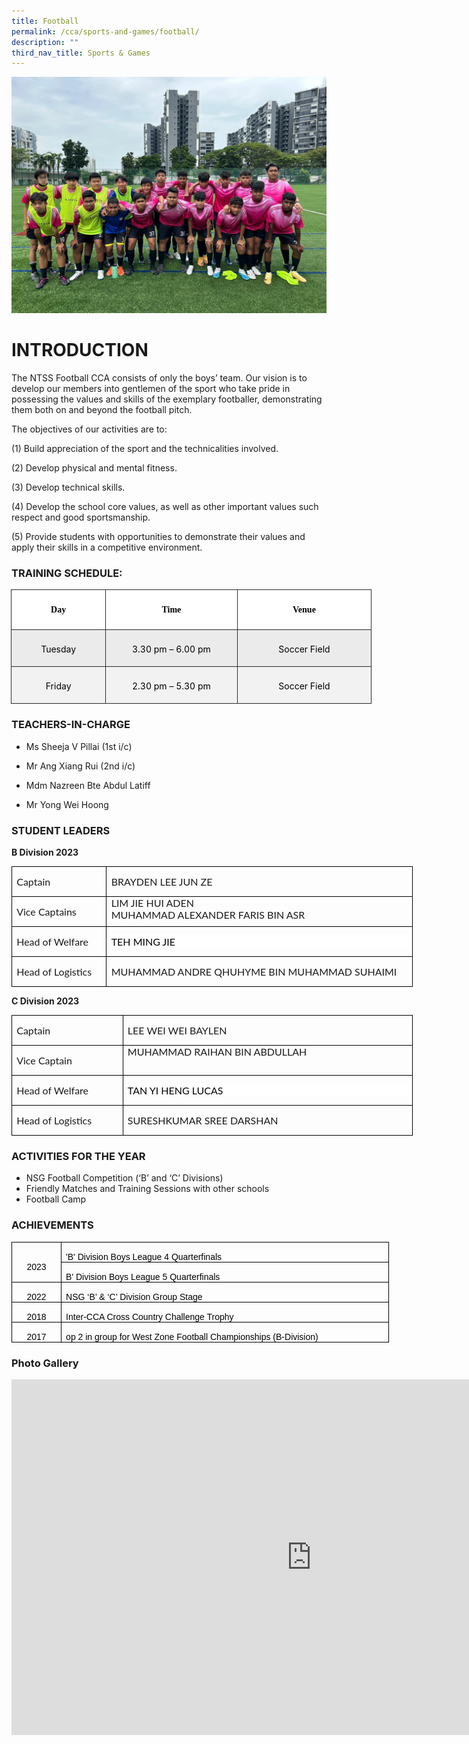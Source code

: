 ```yaml
---
title: Football
permalink: /cca/sports-and-games/football/
description: ""
third_nav_title: Sports & Games
---
```

![Photo 1 Football 2023](/images/photo%201%20football%202023.JPG)
# INTRODUCTION

The NTSS Football CCA consists of only the boys’ team. Our vision is to develop our members into gentlemen of the sport who take pride in possessing the values and skills of the exemplary footballer, demonstrating them both on and beyond the football pitch.


The objectives of our activities are to:

(1) Build appreciation of the sport and the technicalities involved.

(2) Develop physical and mental fitness.

(3) Develop technical skills.

(4) Develop the school core values, as well as other important values such respect and good sportsmanship.

(5) Provide students with opportunities to demonstrate their values and apply their skills in a competitive environment.

### TRAINING SCHEDULE:

             

<table style="width:432.35pt;margin-left:-.4pt;border-collapse:collapse;border:none;
 mso-border-alt:solid #2A2A2A .75pt;mso-yfti-tbllook:1184;mso-padding-alt:0cm 0cm 0cm 0cm" width="576" cellpadding="0" cellspacing="0" border="1" class="MsoNormalTable"><tbody><tr style="mso-yfti-irow:0;mso-yfti-firstrow:yes"><td style="width:109.7pt;border:solid #2A2A2A 1.0pt;
  mso-border-alt:solid #2A2A2A .75pt;background:white;padding:3.75pt 3.75pt 3.75pt 3.75pt" valign="top" width="146"><p style="text-align:center;line-height:18.0pt" align="center" class="MsoNormal"><b><span style="font-family:&quot;inherit&quot;,serif;color:black;mso-color-alt:windowtext">Day</span></b></p></td><td style="width:160.7pt;border:solid #2A2A2A 1.0pt;
  border-left:none;mso-border-left-alt:solid #2A2A2A .75pt;mso-border-alt:solid #2A2A2A .75pt;
  background:white;padding:3.75pt 3.75pt 3.75pt 3.75pt" valign="top" width="214"><p style="text-align:center;line-height:18.0pt" align="center" class="MsoNormal"><b><span style="font-family:&quot;inherit&quot;,serif;color:black;mso-color-alt:windowtext">Time</span></b></p></td><td style="width:161.95pt;border:solid #2A2A2A 1.0pt;
  border-left:none;mso-border-left-alt:solid #2A2A2A .75pt;mso-border-alt:solid #2A2A2A .75pt;
  background:white;padding:3.75pt 3.75pt 3.75pt 3.75pt" valign="top" width="216"><p style="text-align:center;line-height:18.0pt" align="center" class="MsoNormal"><b><span style="font-family:&quot;inherit&quot;,serif;color:black;mso-color-alt:windowtext">Venue</span></b></p></td></tr><tr style="mso-yfti-irow:1"><td style="width:109.7pt;border:solid #2A2A2A 1.0pt;
  border-top:none;mso-border-top-alt:solid #2A2A2A .75pt;mso-border-alt:solid #2A2A2A .75pt;
  background:#EBEBEB;padding:3.75pt 3.75pt 3.75pt 3.75pt" valign="top" width="146"><p style="margin-bottom:7.5pt;text-align:center;
  line-height:18.0pt" align="center" class="MsoNormal"><span style="color:black;mso-color-alt:windowtext">Tuesday</span></p></td><td style="width:160.7pt;border-top:none;border-left:
  none;border-bottom:solid #2A2A2A 1.0pt;border-right:solid #2A2A2A 1.0pt;
  mso-border-top-alt:solid #2A2A2A .75pt;mso-border-left-alt:solid #2A2A2A .75pt;
  mso-border-alt:solid #2A2A2A .75pt;background:#EBEBEB;padding:3.75pt 3.75pt 3.75pt 3.75pt" valign="top" width="214"><p style="margin-bottom:7.5pt;text-align:center;
  line-height:18.0pt" align="center" class="MsoNormal"><span style="color:black;mso-color-alt:windowtext">3.30 pm – 6.00 pm</span></p></td><td style="width:161.95pt;border-top:none;border-left:
  none;border-bottom:solid #2A2A2A 1.0pt;border-right:solid #2A2A2A 1.0pt;
  mso-border-top-alt:solid #2A2A2A .75pt;mso-border-left-alt:solid #2A2A2A .75pt;
  mso-border-alt:solid #2A2A2A .75pt;background:#EBEBEB;padding:3.75pt 3.75pt 3.75pt 3.75pt" valign="top" width="216"><p style="margin-bottom:7.5pt;text-align:center;
  line-height:18.0pt" align="center" class="MsoNormal"><span style="color:black;mso-color-alt:windowtext">Soccer Field</span></p></td></tr><tr style="mso-yfti-irow:2;mso-yfti-lastrow:yes"><td style="width:109.7pt;border:solid #2A2A2A 1.0pt;
  border-top:none;mso-border-top-alt:solid #2A2A2A .75pt;mso-border-alt:solid #2A2A2A .75pt;
  background:#F2F2F2;mso-background-themecolor:background1;mso-background-themeshade:
  242;padding:3.75pt 3.75pt 3.75pt 3.75pt" valign="top" width="146"><p style="margin-bottom:7.5pt;text-align:center;
  line-height:18.0pt" align="center" class="MsoNormal"><span style="color:black;mso-color-alt:windowtext">Friday</span></p></td><td style="width:160.7pt;border-top:none;border-left:
  none;border-bottom:solid #2A2A2A 1.0pt;border-right:solid #2A2A2A 1.0pt;
  mso-border-top-alt:solid #2A2A2A .75pt;mso-border-left-alt:solid #2A2A2A .75pt;
  mso-border-alt:solid #2A2A2A .75pt;background:#F2F2F2;mso-background-themecolor:
  background1;mso-background-themeshade:242;padding:3.75pt 3.75pt 3.75pt 3.75pt" valign="top" width="214"><p style="margin-bottom:7.5pt;text-align:center;
  line-height:18.0pt" align="center" class="MsoNormal"><span style="color:black;mso-color-alt:windowtext">2.30 pm – 5.30 pm</span></p></td><td style="width:161.95pt;border-top:none;border-left:
  none;border-bottom:solid #2A2A2A 1.0pt;border-right:solid #2A2A2A 1.0pt;
  mso-border-top-alt:solid #2A2A2A .75pt;mso-border-left-alt:solid #2A2A2A .75pt;
  mso-border-alt:solid #2A2A2A .75pt;background:#F2F2F2;mso-background-themecolor:
  background1;mso-background-themeshade:242;padding:3.75pt 3.75pt 3.75pt 3.75pt" valign="top" width="216"><p style="margin-bottom:7.5pt;text-align:center;
  line-height:18.0pt" align="center" class="MsoNormal"><span style="color:black;mso-color-alt:windowtext">Soccer Field</span></p></td></tr></tbody></table>

### TEACHERS-IN-CHARGE

*   Ms Sheeja V Pillai (1st i/c)  
    
*   Mr Ang Xiang Rui (2nd i/c) 
    
*   Mdm Nazreen Bte Abdul Latiff  
    
*   Mr Yong Wei Hoong 

### STUDENT LEADERS

**B Division 2023**

 <table class="MsoTableGrid" border="1" cellspacing="0" cellpadding="0" width="642" style="width:481.7pt;border-collapse:collapse;border:none;mso-border-alt:solid windowtext .5pt;
 mso-yfti-tbllook:1184;mso-padding-alt:0cm 5.4pt 0cm 5.4pt"><tbody><tr style="mso-yfti-irow:0;mso-yfti-firstrow:yes"><td width="141" valign="top" style="width:106.1pt;border:solid windowtext 1.0pt;
  mso-border-alt:solid windowtext .5pt;padding:0cm 5.4pt 0cm 5.4pt"><p class="MsoNormal" style="mso-margin-top-alt:auto;mso-margin-bottom-alt:auto;
  line-height:normal"><span style="font-size:12.0pt;font-family:&quot;Lato&quot;,sans-serif;
  mso-fareast-font-family:&quot;Times New Roman&quot;;mso-bidi-font-family:&quot;Times New Roman&quot;;
  mso-font-kerning:0pt;mso-ligatures:none;mso-bidi-language:TA">Captain</span></p></td><td width="501" valign="top" style="width:375.6pt;border:solid windowtext 1.0pt;
  border-left:none;mso-border-left-alt:solid windowtext .5pt;mso-border-alt:
  solid windowtext .5pt;padding:0cm 5.4pt 0cm 5.4pt"><p class="MsoNormal" style="mso-margin-top-alt:auto;mso-margin-bottom-alt:auto;
  line-height:normal"><span style="font-size:12.0pt;font-family:&quot;Lato&quot;,sans-serif;
  mso-fareast-font-family:&quot;Times New Roman&quot;;mso-bidi-font-family:&quot;Times New Roman&quot;;
  mso-font-kerning:0pt;mso-ligatures:none;mso-bidi-language:TA">BRAYDEN LEE JUN ZE</span></p></td></tr><tr style="mso-yfti-irow:1"><td width="141" valign="top" style="width:106.1pt;border:solid windowtext 1.0pt;
  border-top:none;mso-border-top-alt:solid windowtext .5pt;mso-border-alt:solid windowtext .5pt;
  padding:0cm 5.4pt 0cm 5.4pt"><p class="MsoNormal" style="mso-margin-top-alt:auto;mso-margin-bottom-alt:auto;
  line-height:normal"><span style="font-size:12.0pt;font-family:&quot;Lato&quot;,sans-serif;
  mso-fareast-font-family:&quot;Times New Roman&quot;;mso-bidi-font-family:&quot;Times New Roman&quot;;
  mso-font-kerning:0pt;mso-ligatures:none;mso-bidi-language:TA">Vice Captains</span></p></td><td width="501" valign="top" style="width:375.6pt;border-top:none;border-left:
  none;border-bottom:solid windowtext 1.0pt;border-right:solid windowtext 1.0pt;
  mso-border-top-alt:solid windowtext .5pt;mso-border-left-alt:solid windowtext .5pt;
  mso-border-alt:solid windowtext .5pt;padding:0cm 5.4pt 0cm 5.4pt"><p class="MsoNormal" style="margin-bottom:0cm;margin-bottom:0cm;margin-top:
  0cm;mso-margin-bottom-alt:12.75pt;mso-margin-top-alt:0cm;mso-add-space:auto;
  line-height:normal"><span style="font-size:12.0pt;font-family:&quot;Lato&quot;,sans-serif;
  mso-fareast-font-family:&quot;Times New Roman&quot;;mso-bidi-font-family:&quot;Times New Roman&quot;;
  mso-font-kerning:0pt;mso-ligatures:none;mso-bidi-language:TA">LIM JIE HUI ADEN</span></p><p class="MsoNormal" style="margin-bottom:0cm;margin-bottom:0cm;margin-top:
  0cm;mso-margin-bottom-alt:12.75pt;mso-margin-top-alt:0cm;mso-add-space:auto;
  line-height:normal"><span style="font-size:12.0pt;font-family:&quot;Lato&quot;,sans-serif;
  mso-fareast-font-family:&quot;Times New Roman&quot;;mso-bidi-font-family:&quot;Times New Roman&quot;;
  mso-font-kerning:0pt;mso-ligatures:none;mso-bidi-language:TA">MUHAMMAD ALEXANDER FARIS BIN ASR</span></p></td></tr><tr style="mso-yfti-irow:2"><td width="141" valign="top" style="width:106.1pt;border:solid windowtext 1.0pt;
  border-top:none;mso-border-top-alt:solid windowtext .5pt;mso-border-alt:solid windowtext .5pt;
  padding:0cm 5.4pt 0cm 5.4pt"><p class="MsoNormal" style="mso-margin-top-alt:auto;mso-margin-bottom-alt:auto;
  line-height:normal"><span style="font-size:12.0pt;font-family:&quot;Lato&quot;,sans-serif;
  mso-fareast-font-family:&quot;Times New Roman&quot;;mso-bidi-font-family:&quot;Times New Roman&quot;;
  mso-font-kerning:0pt;mso-ligatures:none;mso-bidi-language:TA">Head of Welfare</span></p></td><td width="501" valign="top" style="width:375.6pt;border-top:none;border-left:
  none;border-bottom:solid windowtext 1.0pt;border-right:solid windowtext 1.0pt;
  mso-border-top-alt:solid windowtext .5pt;mso-border-left-alt:solid windowtext .5pt;
  mso-border-alt:solid windowtext .5pt;padding:0cm 5.4pt 0cm 5.4pt"><p class="MsoNormal" style="mso-margin-top-alt:auto;mso-margin-bottom-alt:auto;
  line-height:normal;background:white"><span style="font-size:12.0pt;
  font-family:&quot;Lato&quot;,sans-serif;mso-fareast-font-family:&quot;Times New Roman&quot;;
  mso-bidi-font-family:&quot;Times New Roman&quot;;color:black;mso-color-alt:windowtext;
  mso-font-kerning:0pt;mso-ligatures:none;mso-bidi-language:TA">TEH MING JIE</span><span style="font-size:12.0pt;font-family:&quot;Lato&quot;,sans-serif;mso-fareast-font-family:
  &quot;Times New Roman&quot;;mso-bidi-font-family:&quot;Times New Roman&quot;;mso-font-kerning:
  0pt;mso-ligatures:none;mso-bidi-language:TA"></span></p></td></tr><tr style="mso-yfti-irow:3;mso-yfti-lastrow:yes"><td width="141" valign="top" style="width:106.1pt;border:solid windowtext 1.0pt;
  border-top:none;mso-border-top-alt:solid windowtext .5pt;mso-border-alt:solid windowtext .5pt;
  padding:0cm 5.4pt 0cm 5.4pt"><p class="MsoNormal" style="mso-margin-top-alt:auto;mso-margin-bottom-alt:auto;
  line-height:normal"><span style="font-size:12.0pt;font-family:&quot;Lato&quot;,sans-serif;
  mso-fareast-font-family:&quot;Times New Roman&quot;;mso-bidi-font-family:&quot;Times New Roman&quot;;
  mso-font-kerning:0pt;mso-ligatures:none;mso-bidi-language:TA">Head of Logistics</span></p></td><td width="501" valign="top" style="width:375.6pt;border-top:none;border-left:
  none;border-bottom:solid windowtext 1.0pt;border-right:solid windowtext 1.0pt;
  mso-border-top-alt:solid windowtext .5pt;mso-border-left-alt:solid windowtext .5pt;
  mso-border-alt:solid windowtext .5pt;padding:0cm 5.4pt 0cm 5.4pt"><p class="MsoNormal" style="mso-margin-top-alt:auto;mso-margin-bottom-alt:auto;
  line-height:normal"><span style="font-size:12.0pt;font-family:&quot;Lato&quot;,sans-serif;
  mso-fareast-font-family:&quot;Times New Roman&quot;;mso-bidi-font-family:&quot;Times New Roman&quot;;
  mso-font-kerning:0pt;mso-ligatures:none;mso-bidi-language:TA">MUHAMMAD ANDRE QHUHYME BIN MUHAMMAD SUHAIMI</span></p></td></tr></tbody></table>

**C Division 2023**
         <!-- /\* Font Definitions \*/ @font-face {font-family:"Cambria Math"; panose-1:2 4 5 3 5 4 6 3 2 4; mso-font-charset:0; mso-generic-font-family:roman; mso-font-pitch:variable; mso-font-signature:-536869121 1107305727 33554432 0 415 0;} @font-face {font-family:Calibri; panose-1:2 15 5 2 2 2 4 3 2 4; mso-font-charset:0; mso-generic-font-family:swiss; mso-font-pitch:variable; mso-font-signature:-469750017 -1073732485 9 0 511 0;} @font-face {font-family:Lato; mso-font-alt:"Segoe UI"; mso-font-charset:0; mso-generic-font-family:swiss; mso-font-pitch:variable; mso-font-signature:-520092929 1342237951 33 0 415 0;} /\* Style Definitions \*/ p.MsoNormal, li.MsoNormal, div.MsoNormal {mso-style-unhide:no; mso-style-qformat:yes; mso-style-parent:""; margin-top:0cm; margin-right:0cm; margin-bottom:8.0pt; margin-left:0cm; line-height:107%; mso-pagination:widow-orphan; font-size:11.0pt; mso-bidi-font-size:9.0pt; font-family:"Arial",sans-serif; mso-fareast-font-family:Calibri; mso-fareast-theme-font:minor-latin; mso-font-kerning:1.0pt; mso-ligatures:standardcontextual; mso-fareast-language:EN-US; mso-bidi-language:AR-SA;} .MsoChpDefault {mso-style-type:export-only; mso-default-props:yes; mso-bidi-font-size:9.0pt; font-family:"Arial",sans-serif; mso-ascii-font-family:Arial; mso-fareast-font-family:Calibri; mso-fareast-theme-font:minor-latin; mso-hansi-font-family:Arial; mso-bidi-font-family:Arial; mso-fareast-language:EN-US; mso-bidi-language:AR-SA;} .MsoPapDefault {mso-style-type:export-only; margin-bottom:8.0pt; line-height:107%;} @page WordSection1 {size:612.0pt 792.0pt; margin:72.0pt 72.0pt 72.0pt 72.0pt; mso-header-margin:36.0pt; mso-footer-margin:36.0pt; mso-paper-source:0;} div.WordSection1 {page:WordSection1;} -->

<table class="MsoTableGrid" border="1" cellspacing="0" cellpadding="0" width="642" style="width:481.7pt;border-collapse:collapse;border:none;mso-border-alt:solid windowtext .5pt;
 mso-yfti-tbllook:1184;mso-padding-alt:0cm 5.4pt 0cm 5.4pt"><tbody><tr style="mso-yfti-irow:0;mso-yfti-firstrow:yes"><td width="170" valign="top" style="width:127.35pt;border:solid windowtext 1.0pt;
  mso-border-alt:solid windowtext .5pt;padding:0cm 5.4pt 0cm 5.4pt"><p class="MsoNormal" style="mso-margin-top-alt:auto;mso-margin-bottom-alt:auto;
  line-height:normal"><span style="font-size:12.0pt;font-family:&quot;Lato&quot;,sans-serif;
  mso-fareast-font-family:&quot;Times New Roman&quot;;mso-bidi-font-family:&quot;Times New Roman&quot;;
  mso-font-kerning:0pt;mso-ligatures:none;mso-bidi-language:TA">Captain</span></p></td><td width="472" valign="top" style="width:354.35pt;border:solid windowtext 1.0pt;
  border-left:none;mso-border-left-alt:solid windowtext .5pt;mso-border-alt:
  solid windowtext .5pt;padding:0cm 5.4pt 0cm 5.4pt"><p class="MsoNormal" style="mso-margin-top-alt:auto;mso-margin-bottom-alt:auto;
  line-height:normal"><span style="font-size:12.0pt;font-family:&quot;Lato&quot;,sans-serif;
  mso-fareast-font-family:&quot;Times New Roman&quot;;mso-bidi-font-family:&quot;Times New Roman&quot;;
  mso-font-kerning:0pt;mso-ligatures:none;mso-bidi-language:TA">LEE WEI WEI BAYLEN</span></p></td></tr><tr style="mso-yfti-irow:1"><td width="170" valign="top" style="width:127.35pt;border:solid windowtext 1.0pt;
  border-top:none;mso-border-top-alt:solid windowtext .5pt;mso-border-alt:solid windowtext .5pt;
  padding:0cm 5.4pt 0cm 5.4pt"><p class="MsoNormal" style="mso-margin-top-alt:auto;mso-margin-bottom-alt:auto;
  line-height:normal"><span style="font-size:12.0pt;font-family:&quot;Lato&quot;,sans-serif;
  mso-fareast-font-family:&quot;Times New Roman&quot;;mso-bidi-font-family:&quot;Times New Roman&quot;;
  mso-font-kerning:0pt;mso-ligatures:none;mso-bidi-language:TA">Vice Captain</span></p></td><td width="472" valign="top" style="width:354.35pt;border-top:none;border-left:
  none;border-bottom:solid windowtext 1.0pt;border-right:solid windowtext 1.0pt;
  mso-border-top-alt:solid windowtext .5pt;mso-border-left-alt:solid windowtext .5pt;
  mso-border-alt:solid windowtext .5pt;padding:0cm 5.4pt 0cm 5.4pt"><p class="MsoNormal" style="margin-bottom:0cm;margin-bottom:0cm;margin-top:
  0cm;mso-margin-bottom-alt:12.75pt;mso-margin-top-alt:0cm;mso-add-space:auto;
  line-height:normal"><span style="font-size:12.0pt;font-family:&quot;Lato&quot;,sans-serif;
  mso-fareast-font-family:&quot;Times New Roman&quot;;mso-bidi-font-family:&quot;Times New Roman&quot;;
  mso-font-kerning:0pt;mso-ligatures:none;mso-bidi-language:TA">MUHAMMAD RAIHAN BIN ABDULLAH</span></p></td></tr><tr style="mso-yfti-irow:2"><td width="170" valign="top" style="width:127.35pt;border:solid windowtext 1.0pt;
  border-top:none;mso-border-top-alt:solid windowtext .5pt;mso-border-alt:solid windowtext .5pt;
  padding:0cm 5.4pt 0cm 5.4pt"><p class="MsoNormal" style="mso-margin-top-alt:auto;mso-margin-bottom-alt:auto;
  line-height:normal"><span style="font-size:12.0pt;font-family:&quot;Lato&quot;,sans-serif;
  mso-fareast-font-family:&quot;Times New Roman&quot;;mso-bidi-font-family:&quot;Times New Roman&quot;;
  mso-font-kerning:0pt;mso-ligatures:none;mso-bidi-language:TA">Head of Welfare</span></p></td><td width="472" valign="top" style="width:354.35pt;border-top:none;border-left:
  none;border-bottom:solid windowtext 1.0pt;border-right:solid windowtext 1.0pt;
  mso-border-top-alt:solid windowtext .5pt;mso-border-left-alt:solid windowtext .5pt;
  mso-border-alt:solid windowtext .5pt;padding:0cm 5.4pt 0cm 5.4pt"><p class="MsoNormal" style="mso-margin-top-alt:auto;mso-margin-bottom-alt:auto;
  line-height:normal;background:white"><span style="font-size:12.0pt;
  font-family:&quot;Lato&quot;,sans-serif;mso-fareast-font-family:&quot;Times New Roman&quot;;
  mso-bidi-font-family:&quot;Times New Roman&quot;;color:black;mso-color-alt:windowtext;
  mso-font-kerning:0pt;mso-ligatures:none;mso-bidi-language:TA">TAN YI HENG LUCAS</span><span style="font-size:12.0pt;font-family:&quot;Lato&quot;,sans-serif;
  mso-fareast-font-family:&quot;Times New Roman&quot;;mso-bidi-font-family:&quot;Times New Roman&quot;;
  mso-font-kerning:0pt;mso-ligatures:none;mso-bidi-language:TA"></span></p></td></tr><tr style="mso-yfti-irow:3;mso-yfti-lastrow:yes"><td width="170" valign="top" style="width:127.35pt;border:solid windowtext 1.0pt;
  border-top:none;mso-border-top-alt:solid windowtext .5pt;mso-border-alt:solid windowtext .5pt;
  padding:0cm 5.4pt 0cm 5.4pt"><p class="MsoNormal" style="mso-margin-top-alt:auto;mso-margin-bottom-alt:auto;
  line-height:normal"><span style="font-size:12.0pt;font-family:&quot;Lato&quot;,sans-serif;
  mso-fareast-font-family:&quot;Times New Roman&quot;;mso-bidi-font-family:&quot;Times New Roman&quot;;
  mso-font-kerning:0pt;mso-ligatures:none;mso-bidi-language:TA">Head of Logistics</span></p></td><td width="472" valign="top" style="width:354.35pt;border-top:none;border-left:
  none;border-bottom:solid windowtext 1.0pt;border-right:solid windowtext 1.0pt;
  mso-border-top-alt:solid windowtext .5pt;mso-border-left-alt:solid windowtext .5pt;
  mso-border-alt:solid windowtext .5pt;padding:0cm 5.4pt 0cm 5.4pt"><p class="MsoNormal" style="mso-margin-top-alt:auto;mso-margin-bottom-alt:auto;
  line-height:normal"><span style="font-size:12.0pt;font-family:&quot;Lato&quot;,sans-serif;
  mso-fareast-font-family:&quot;Times New Roman&quot;;mso-bidi-font-family:&quot;Times New Roman&quot;;
  mso-font-kerning:0pt;mso-ligatures:none;mso-bidi-language:TA">SURESHKUMAR SREE DARSHAN</span></p></td></tr></tbody></table>

### ACTIVITIES FOR THE YEAR



*   NSG Football Competition (‘B’ and ‘C’ Divisions)
*   Friendly Matches and Training Sessions with other schools
*   Football Camp

### ACHIEVEMENTS

     
<table class="MsoNormalTable" border="0" cellspacing="0" cellpadding="0" width="604" style="width:453.35pt;border-collapse:collapse;mso-yfti-tbllook:1184;
 mso-padding-alt:0cm 5.4pt 0cm 5.4pt"><tbody><tr style="mso-yfti-irow:0;mso-yfti-firstrow:yes;height:18.0pt"><td width="66" rowspan="2" style="width:49.4pt;border:solid windowtext 1.0pt;
  mso-border-alt:solid windowtext .5pt;padding:0cm 5.4pt 0cm 5.4pt;height:18.0pt"><p class="MsoNormal" align="center" style="margin-bottom:0cm;text-align:center;
  line-height:normal"><span lang="EN-SG" style="font-family:&quot;Arial&quot;,sans-serif;
  mso-fareast-font-family:&quot;Times New Roman&quot;;color:black;mso-font-kerning:0pt;
  mso-ligatures:none;mso-ansi-language:EN-SG">2023</span><span style="font-family:&quot;Arial&quot;,sans-serif;mso-fareast-font-family:&quot;Times New Roman&quot;;
  color:black;mso-font-kerning:0pt;mso-ligatures:none"></span></p></td><td width="539" style="width:403.95pt;border:solid windowtext 1.0pt;border-left:
  none;mso-border-top-alt:solid windowtext .5pt;mso-border-bottom-alt:solid windowtext .5pt;
  mso-border-right-alt:solid windowtext .5pt;padding:0cm 5.4pt 0cm 5.4pt;
  height:18.0pt"><p class="MsoNormal" style="margin-bottom:0cm;line-height:normal"><span lang="EN-SG" style="font-family:&quot;Arial&quot;,sans-serif;mso-fareast-font-family:
  &quot;Times New Roman&quot;;color:black;mso-font-kerning:0pt;mso-ligatures:none;
  mso-ansi-language:EN-SG">'B' Division Boys League 4 Quarterfinals</span><span style="font-family:&quot;Arial&quot;,sans-serif;mso-fareast-font-family:&quot;Times New Roman&quot;;
  color:black;mso-font-kerning:0pt;mso-ligatures:none"></span></p></td></tr><tr style="mso-yfti-irow:1;height:16.5pt"><td width="539" style="width:403.95pt;border-top:none;border-left:none;
  border-bottom:solid windowtext 1.0pt;border-right:solid windowtext 1.0pt;
  mso-border-bottom-alt:solid windowtext .5pt;mso-border-right-alt:solid windowtext .5pt;
  padding:0cm 5.4pt 0cm 5.4pt;height:16.5pt"><p class="MsoNormal" style="margin-bottom:0cm;line-height:normal"><span lang="EN-SG" style="font-family:&quot;Arial&quot;,sans-serif;mso-fareast-font-family:
  &quot;Times New Roman&quot;;color:black;mso-font-kerning:0pt;mso-ligatures:none;
  mso-ansi-language:EN-SG">B' Division Boys League 5 Quarterfinals</span><span style="font-family:&quot;Arial&quot;,sans-serif;mso-fareast-font-family:&quot;Times New Roman&quot;;
  color:black;mso-font-kerning:0pt;mso-ligatures:none"></span></p></td></tr><tr style="mso-yfti-irow:2;height:15.75pt"><td width="66" style="width:49.4pt;border:solid windowtext 1.0pt;border-top:
  none;mso-border-left-alt:solid windowtext .5pt;mso-border-bottom-alt:solid windowtext .5pt;
  mso-border-right-alt:solid windowtext .5pt;padding:0cm 5.4pt 0cm 5.4pt;
  height:15.75pt"><p class="MsoNormal" align="center" style="margin-bottom:0cm;text-align:center;
  line-height:normal"><span lang="EN-SG" style="font-family:&quot;Arial&quot;,sans-serif;
  mso-fareast-font-family:&quot;Times New Roman&quot;;color:black;mso-font-kerning:0pt;
  mso-ligatures:none;mso-ansi-language:EN-SG">2022</span><span style="font-family:&quot;Arial&quot;,sans-serif;mso-fareast-font-family:&quot;Times New Roman&quot;;
  color:black;mso-font-kerning:0pt;mso-ligatures:none"></span></p></td><td width="539" style="width:403.95pt;border-top:none;border-left:none;
  border-bottom:solid windowtext 1.0pt;border-right:solid windowtext 1.0pt;
  mso-border-bottom-alt:solid windowtext .5pt;mso-border-right-alt:solid windowtext .5pt;
  padding:0cm 5.4pt 0cm 5.4pt;height:15.75pt"><p class="MsoNormal" style="margin-bottom:0cm;line-height:normal"><span lang="EN-SG" style="font-family:&quot;Arial&quot;,sans-serif;mso-fareast-font-family:
  &quot;Times New Roman&quot;;color:black;mso-font-kerning:0pt;mso-ligatures:none;
  mso-ansi-language:EN-SG">NSG ‘B’ &amp; ‘C’ Division Group Stage</span><span style="font-family:&quot;Arial&quot;,sans-serif;mso-fareast-font-family:&quot;Times New Roman&quot;;
  color:black;mso-font-kerning:0pt;mso-ligatures:none"></span></p></td></tr><tr style="mso-yfti-irow:3;height:16.5pt"><td width="66" style="width:49.4pt;border:solid windowtext 1.0pt;border-top:
  none;mso-border-left-alt:solid windowtext .5pt;mso-border-bottom-alt:solid windowtext .5pt;
  mso-border-right-alt:solid windowtext .5pt;padding:0cm 5.4pt 0cm 5.4pt;
  height:16.5pt"><p class="MsoNormal" align="center" style="margin-bottom:0cm;text-align:center;
  line-height:normal"><span lang="EN-SG" style="font-family:&quot;Arial&quot;,sans-serif;
  mso-fareast-font-family:&quot;Times New Roman&quot;;color:black;mso-font-kerning:0pt;
  mso-ligatures:none;mso-ansi-language:EN-SG">2018</span><span style="font-family:&quot;Arial&quot;,sans-serif;mso-fareast-font-family:&quot;Times New Roman&quot;;
  color:black;mso-font-kerning:0pt;mso-ligatures:none"></span></p></td><td width="539" style="width:403.95pt;border-top:none;border-left:none;
  border-bottom:solid windowtext 1.0pt;border-right:solid windowtext 1.0pt;
  mso-border-bottom-alt:solid windowtext .5pt;mso-border-right-alt:solid windowtext .5pt;
  padding:0cm 5.4pt 0cm 5.4pt;height:16.5pt"><p class="MsoNormal" style="margin-bottom:0cm;line-height:normal"><span lang="EN-SG" style="font-family:&quot;Arial&quot;,sans-serif;mso-fareast-font-family:
  &quot;Times New Roman&quot;;color:black;mso-font-kerning:0pt;mso-ligatures:none;
  mso-ansi-language:EN-SG">Inter-CCA Cross Country Challenge Trophy</span><span style="font-family:&quot;Arial&quot;,sans-serif;mso-fareast-font-family:&quot;Times New Roman&quot;;
  color:black;mso-font-kerning:0pt;mso-ligatures:none"></span></p></td></tr><tr style="mso-yfti-irow:4;mso-yfti-lastrow:yes;height:18.0pt"><td width="66" style="width:49.4pt;border:solid windowtext 1.0pt;border-top:
  none;mso-border-left-alt:solid windowtext .5pt;mso-border-bottom-alt:solid windowtext .5pt;
  mso-border-right-alt:solid windowtext .5pt;padding:0cm 5.4pt 0cm 5.4pt;
  height:18.0pt"><p class="MsoNormal" align="center" style="margin-bottom:0cm;text-align:center;
  line-height:normal"><span lang="EN-SG" style="font-family:&quot;Arial&quot;,sans-serif;
  mso-fareast-font-family:&quot;Times New Roman&quot;;color:black;mso-font-kerning:0pt;
  mso-ligatures:none;mso-ansi-language:EN-SG">2017</span><span style="font-family:&quot;Arial&quot;,sans-serif;mso-fareast-font-family:&quot;Times New Roman&quot;;
  color:black;mso-font-kerning:0pt;mso-ligatures:none"></span></p></td><td width="539" style="width:403.95pt;border-top:none;border-left:none;
  border-bottom:solid windowtext 1.0pt;border-right:solid windowtext 1.0pt;
  mso-border-bottom-alt:solid windowtext .5pt;mso-border-right-alt:solid windowtext .5pt;
  padding:0cm 5.4pt 0cm 5.4pt;height:18.0pt"><p class="MsoNormal" style="margin-bottom:0cm;line-height:normal"><span lang="EN-SG" style="font-family:&quot;Arial&quot;,sans-serif;mso-fareast-font-family:
  &quot;Times New Roman&quot;;color:black;mso-font-kerning:0pt;mso-ligatures:none;
  mso-ansi-language:EN-SG">op 2 in group for West Zone Football Championships (B-Division)</span><span style="font-family:&quot;Arial&quot;,sans-serif;mso-fareast-font-family:
  &quot;Times New Roman&quot;;color:black;mso-font-kerning:0pt;mso-ligatures:none"></span></p></td></tr></tbody></table>


### Photo Gallery

<iframe allowfullscreen="true" height="569" width="960" frameborder="0" src="https://docs.google.com/presentation/d/e/2PACX-1vRjrePWI6Ala4c5kf4Djj6pAWUOpGMw-j6_6ZYhQa5cIJEtcwBgSjVft_cf5048nYQbaFyqKr6x0jyD/embed?start=false&amp;loop=false&amp;delayms=3000"></iframe>